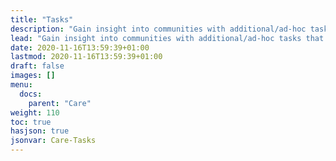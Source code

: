 ```yaml
---
title: "Tasks"
description: "Gain insight into communities with additional/ad-hoc tasks that are not part of the resident’s care plan. Identify incomplete tasks and what percentage of tasks are completed using the mobile app by community and/or resource role. Analyze inefficiencies in assignment management (i.e., hours where care givers are overscheduled)."
lead: "Gain insight into communities with additional/ad-hoc tasks that are not part of the resident’s care plan. Identify incomplete tasks and what percentage of tasks are completed using the mobile app by community and/or resource role. Analyze inefficiencies in assignment management (i.e., hours where care givers are overscheduled)."
date: 2020-11-16T13:59:39+01:00
lastmod: 2020-11-16T13:59:39+01:00
draft: false
images: []
menu:
  docs:
    parent: "Care"
weight: 110
toc: true
hasjson: true
jsonvar: Care-Tasks
---
```

